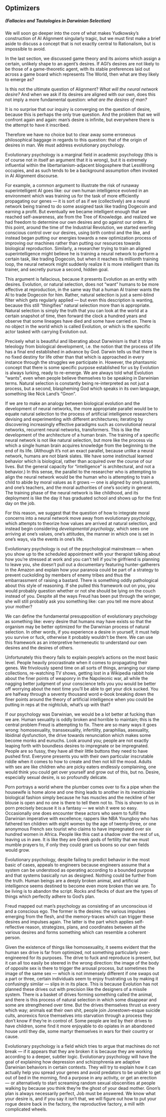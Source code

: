 ## Optimizers
##### **(Fallacies and Tautologies in Darwinian Selection)**

We will soon go deeper into the core of what makes Yudkowsky’s construction of AI Alignment singularly tragic, but we must first make a brief aside to discuss a concept that is not exactly central to Rationalism, but is impossible to avoid.

In the last section, we discussed game theory and its axioms which assign a certain, unlikely shape to an agent’s desires. If AGI’s desires are not likely to be those of a game-theoretic agent, with its stable preferences laid out across a game board which represents The World, then what are they likely to emerge as?

Is this not the ultimate question of Alignment? *What will the neural network desire?* And when we ask if its desires are aligned with our own, does this not imply a more fundamental question: *what are the desires of man?*

It is no surprise that our inquiry is converging on the question of desire, because this is perhaps the only true question. And the problem that we will confront again and again: man’s desire is infinite, but everywhere there is the attempt to have it inscribed.

Therefore we have no choice but to clear away some erroneous philosophical baggage in regards to this question: that of the origin of desires in man. We must address evolutionary psychology.

Evolutionary psychology is a marginal field in academic psychology (this is of course not in itself an argument that it is wrong), but it is extremely influential within the libertarianism-adjacent blogosphere that LessWrong occupies, and as such tends to be a background assumption often invoked in AI Alignment discourse.

For example, a common argument to illustrate the risk of runaway superintelligent AI goes like: our own human intelligence evolved in an environment which was training us for the task of more efficiently propagating our genes — it is sort of as if we (collectively) are a neural network being trained to do some assigned task like trading Dogecoin and earning a profit. But eventually we became intelligent enough that we reached self-awareness, ate from the Tree of Knowledge. and realized we had freedom to determine our own desires and go against our orders. At this point, around the time of the Industrial Revolution, we started exerting conscious control over our desires, using birth control and the like, and instead began putting our energies towards a new optimization process of improving our machines rather than putting our resources towards biological reproduction. Similarly, a researcher trying to train an aligned superintelligence might believe he is training a neural network to perform a certain task, like trading Dogecoin, but when it reaches its millionth training loop, the neural network might suddenly realize it is more intelligent than its trainer, and secretly pursue a second, hidden goal.

This argument is fallacious, because it presents Evolution as an entity with desires. Evolution, or natural selection, does not “want” humans to be more effective at reproduction, in the same way that a human AI trainer wants the AI to trade Dogecoin for him. Rather, natural selection is just a semi-blind filter which gets regularly applied — but even this description is wanting, because this still “thingifies” natural selection more than is appropriate. Natural selection is simply the truth that you can look at the world at a certain snapshot of time, then forward the clock a hundred years and observe that some lineages have died and some have carried on. There is no object in the world which is called Evolution, or which is the specific actor tasked with carrying Evolution out.

Precisely what is beautiful and liberating about Darwinism is that it strips teleology from biological development, i.e. the notion that the process of life has a final end established in advance by God. Darwin tells us that there is no fixed destiny for life other than that which is approached in every instance through the struggles we participate in. However, the phantasmic concept that there is some specific purpose established for us by Evolution is always lurking, ready to re-emerge. We are always told what Evolution “wants”, even when people believe themselves to be speaking in Darwinian terms. Natural selection is constantly being re-interpreted as not just a process, but a second, blaspheming God which speaks in its own language, something like Nick Land’s “Gnon”.

If we are to make an analogy between biological evolution and the development of neural networks, the more appropriate parallel would be to equate natural selection to the process of artificial intelligence researchers devising and experimenting with different architectures; iterating by discovering increasingly effective paradigms such as convolutional neural networks, recurrent neural networks, transformers. This is like the development of the architecture of a human brain. The training of a specific neural network is not like natural selection, but more like the process via which a single human brain acquires knowledge from the beginning to the end of its life. (Although it’s not an exact parallel, because unlike a neural network, humans are not blank slates. We have some instinctual learned behavior which is biological, rather than acquired over the course of our lives. But the general capacity for “intelligence” is architectural, and not a behavior.) In this sense, the parallel to the researcher who is attempting to align the neural network would be the human who is attempting to train a child to abide by moral values as it grows — one is aligned by one’s parents, and one’s teachers, and the moral authorities of one’s society in general. The training phase of the neural network is like childhood, and its deployment is like the day it has graduated school and shows up for the first day on the job.

For this reason, we suggest that the question of how to integrate moral concerns into a neural network move away from evolutionary psychology, which attempts to theorize how values are arrived at natural selection, and instead begin considering *developmental psychology*, which sees one arriving at one’s values, one’s attitudes, the manner in which one is set in one’s ways, via the events in one’s life.

Evolutionary psychology is out of the psychological mainstream — when you show up to the scheduled appointment with your therapist talking about how you’re stressed at work and you can’t tell if you’re girlfriend is planning to leave you, she doesn’t pull out a documentary featuring hunter-gatherers in the Amazon and explain how your paranoia could be part of a strategy to prevent cuckolding by members of enemy tribes and thus the embarrassment of raising a bastard. There is something oddly pathological about this style of reasoning. If she pulled this framework out on you, you would probably question whether or not she should be lying on the couch instead of you. Despite all the ways Freud has been put through the wringer, she will still probably ask you something like: can you tell me more about your mother?

We can define the fundamental presupposition of evolutionary psychology as something like: every desire that humans may have exists so that the organism may be better optimized for the Darwinian process of natural selection. In other words, if you experience a desire in yourself, it must help you survive or fuck, otherwise it probably wouldn’t be there. We can use this framework as an interpretive hermeneutic to understand our own desires and the desires of others.

Unfortunately this theory fails to explain people’s actions on the most basic level. People heavily procrastinate when it comes to propagating their genes. We frivolously spend time on all sorts of things, arranging our stamp collections, re-watching TV shows, getting lost in a Wikipedia rabbit hole about the finer points of weaponry in the Napoleonic war, all while the nagging better judgment of your conscience tells you you would be better off worrying about the next time you’ll be able to get your dick sucked. You are halfway through a seventy thousand word e-book breaking down the finer points around the theory of artificial intelligence when you could be putting in reps at the nightclub, what’s up with that?

If our psychology was Darwinian, we would be a lot better at fucking than we are. Human sexuality is oddly broken and horrible to maintain; this is the central problem Freud is attempting to fix. There are so many ways it goes wrong: homosexuality, transsexuality, infertility, paraphilias, asexuality, libidinal dysfunction, the drive towards renunciation which makes some become monks and eunuchs. Look around you; people are not exactly leaping forth with boundless desires to impregnate or be impregnated. People are so fussy, they have all their little buttons they need to have pushed first. Everyone presents you with their own particular inscrutable riddle when it comes to how to create and then not kill the mood. Adults with sex are like children who are picky eaters endlessly complaining, one would think you could get over yourself and grow out of this, but no. Desire, especially sexual desire, is so profoundly delicate.

Porn portrays a world where the plumber comes over to fix a pipe when the housewife is home alone and one thing leads to another in its inextricable biological fashion simply because he has muscles and the neckline of her blouse is open and no one is there to tell them not to. This is shown to us in porn precisely because it is a fantasy — we wish it were so easy. Occasionally one does encounter these actors who seem to fulfill the Darwinian imperative with excellence; rappers like NBA Youngboy who has fathered ten children with eight women by the age of twenty-three, or one anonymous French sex tourist who claims to have impregnated over six hundred women in Africa. People like this cast a shadow over the rest of us, leaving us in awe. It is like they are Greek gods of fertility that we must mumble prayers to, if only they could grant us boons so our own fields would grow.

Evolutionary psychology, despite failing to predict behavior in the most basic of cases, appeals to engineers because engineers assume that a system can be understood as operating according to a bounded purpose and that systems basically run as designed. Nothing could be further from the truth. Human beings are a deeply broken animal, and artificial intelligence seems destined to become even more broken than we are. To be living is to abandon the script. Rocks and flecks of dust are the types of things which perfectly adhere to God’s plan.

Freud mapped out man’s psychology as consisting of an unconscious id and a conscious ego. The former is the desires: the various impulses emerging from the flesh, and the memory-traces which can trigger these desires and impulses again. The latter is the part which applies self-reflective reason, strategizes, plans, and coordinates between all the various desires and forms something which can resemble a coherent person.

Given the existence of things like homosexuality, it seems evident that the human sex drive is far from optimized, not something particularly over-engineered for its purposes. The drive to fuck and reproduce is present, but it can all too easily be steered in the wrong direction: the image of the body of opposite sex is there to trigger the arousal process, but sometimes the image of the same sex — which is not immensely different if one swaps out a part or three, certain individuals seem to enjoy frustrating us by making it confusingly similar — slips in in its place. This is because Evolution has not planned these drives out with precision like the designers of a missile system. There is a basket of drives forming something called the animal, and there is this process of natural selection in which some disappear and some are strengthened over time. But the drives themselves thrust us every which way; animals eat their own shit, people join Jonestown-esque suicide cults, anorexics force themselves into starvation through a process they don’t know if they’re in control of. Some people are led by their drives to have children, some find it more enjoyable to do opiates in an abandoned house until they die, some martyr themselves in wars for their country or cause.

Evolutionary psychology is a field which tries to argue that machines do not break — if it appears that they are broken it is because they are working according to a deeper, subtler logic. Evolutionary psychology will have the goal of explaining how depression and schizophrenia are adaptive Darwinian behaviors in certain contexts. They will try to explain how it can actually help you spread your genes and avoid predators to be unable to get out of bed in the morning, find a purpose in any activity, or get an erection — or alternatively to start screaming random sexual obscenities at people walking by because you think they’re the ghost of your dead mother. Gnon’s plan is always necessarily perfect, Job must be answered. We know what your desire is, and if you say it isn’t that, we will figure out how to put your rogue desire back in the factory, the reproductive factory, a mill with complicated wheels.

